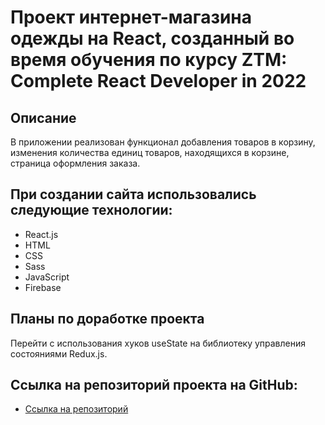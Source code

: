 # Проект интернет-магазина одежды на React, созданный во время обучения по курсу ZTM: Complete React Developer in 2022

## Описание
В приложении реализован функционал добавления товаров в корзину, изменения количества единиц товаров, находящихся в корзине, страница оформления заказа.

## При создании сайта использовались следующие технологии:

- React.js
- HTML
- CSS
- Sass
- JavaScript
- Firebase

## Планы по доработке проекта
Перейти с использования хуков useState на библиотеку управления состояниями Redux.js.

## Ссылка на репозиторий проекта на GitHub:

- [Ссылка на репозиторий](https://github.com/malkov-am/capstone)
